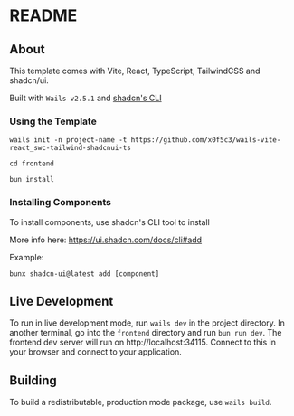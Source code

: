 # README

## About

This template comes with Vite, React, TypeScript, TailwindCSS and shadcn/ui.

Built with `Wails v2.5.1` and [shadcn's CLI](https://ui.shadcn.com/docs/cli)

### Using the Template
```console
wails init -n project-name -t https://github.com/x0f5c3/wails-vite-react_swc-tailwind-shadcnui-ts
```

```console
cd frontend
```

```console
bun install
```

### Installing Components
To install components, use shadcn's CLI tool to install

More info here: https://ui.shadcn.com/docs/cli#add

Example:
```console
bunx shadcn-ui@latest add [component]
```

## Live Development

To run in live development mode, run `wails dev` in the project directory. In another terminal, go into the `frontend`
directory and run `bun run dev`. The frontend dev server will run on http://localhost:34115. Connect to this in your
browser and connect to your application.

## Building

To build a redistributable, production mode package, use `wails build`.
